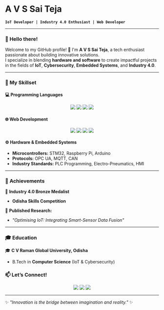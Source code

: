 #  **A V S Sai Teja**  
**`IoT Developer | Industry 4.0 Enthusiast | Web Developer`**

---

### 👋 **Hello there!**  
Welcome to my GitHub profile! 🚀 I'm **A V S Sai Teja**, a tech enthusiast passionate about building innovative solutions.  
I specialize in blending **hardware and software** to create impactful projects in the fields of **IoT**, **Cybersecurity**, **Embedded Systems**, and **Industry 4.0**.


---

### 🔧 **My Skillset**  

#### 💻 **Programming Languages**  
<p align="center">
   <img src="https://img.shields.io/badge/-C-blue?style=for-the-badge&logo=c" />
   <img src="https://img.shields.io/badge/-Python-3776AB?style=for-the-badge&logo=python&logoColor=white" />
   <img src="https://img.shields.io/badge/-Java-orange?style=for-the-badge&logo=java&logoColor=white" />
   <img src="https://img.shields.io/badge/-JavaScript-F7DF1E?style=for-the-badge&logo=javascript&logoColor=black" />
</p>

#### 🌐 **Web Development**  
<p align="center">
   <img src="https://img.shields.io/badge/-HTML5-E34F26?style=for-the-badge&logo=html5&logoColor=white" />
   <img src="https://img.shields.io/badge/-CSS3-1572B6?style=for-the-badge&logo=css3&logoColor=white" />
   <img src="https://img.shields.io/badge/-Node.js-339933?style=for-the-badge&logo=node.js&logoColor=white" />
   <img src="https://img.shields.io/badge/-Express.js-000000?style=for-the-badge&logo=express&logoColor=white" />
</p>

#### ⚙️ **Hardware & Embedded Systems**  
- **Microcontrollers:** STM32, Raspberry Pi, Arduino  
- **Protocols:** OPC UA, MQTT, CAN  
- **Industry Standards:** PLC Programming, Electro-Pneumatics, HMI  

---

### 🌟 **Achievements**  

🏅 **Industry 4.0 Bronze Medalist**  
- **Odisha Skills Competition**  

📜 **Published Research:**  
- *"Optimising IoT: Integrating Smart-Sensor Data Fusion"*  



---

### 🎓 **Education**  
🎓 **C V Raman Global University, Odisha**  
- B.Tech in **Computer Science** (IoT & Cybersecurity) 



### 📫 **Let’s Connect!**  
<p align="center">
   <a href="mailto:saiteja00121@gmail.com"><img src="https://img.shields.io/badge/Email-D14836?style=for-the-badge&logo=gmail&logoColor=white" /></a>
   <a href="https://www.linkedin.com/in/a-v-s-sai-teja-69596b189/"><img src="https://img.shields.io/badge/LinkedIn-0077B5?style=for-the-badge&logo=linkedin&logoColor=white" /></a>
   <a href="https://saiteja00121.wixsite.com/saiteja2401"><img src="https://img.shields.io/badge/Portfolio-4E69C8?style=for-the-badge&logo=About.me&logoColor=white" /></a>
</p>

---

✨ *"Innovation is the bridge between imagination and reality."* ✨
